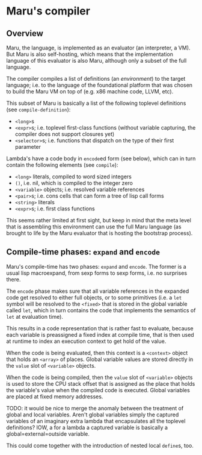 # Maru's compiler

## Overview

Maru, the language, is implemented as an evaluator (an interpreter, a
VM). But Maru is also self-hosting, which means that the
implementation language of this evaluator is also Maru, although only
a subset of the full language.

The compiler compiles a list of definitions (an *environment*) to the
target language; i.e. to the language of the foundational platform
that was chosen to build the Maru VM on top of (e.g. x86 machine code,
LLVM, etc).

This subset of Maru is basically a list of the following toplevel
definitions (see `compile-definition`):

 - `<long>`s
 - `<expr>`s; i.e. toplevel first-class functions (without variable
   capturing, the compiler does not support closures yet)
 - `<selector>`s; i.e. functions that dispatch on the type of their first parameter

Lambda's have a code body in `encode`ed form (see below), which can in
turn contain the following elements (see `compile`):

 - `<long>` literals, compiled to word sized integers
 - `()`, i.e. nil, which is compiled to the integer zero
 - `<variable>` objects; i.e. resolved variable references
 - `<pair>`s; i.e. cons cells that can form a tree of lisp call forms
 - `<string>` literals
 - `<expr>`s; i.e. first class functions

This seems rather limited at first sight, but keep in mind that the
meta level that is assembling this environment can use the full Maru
language (as brought to life by the Maru evaluator that is hosting the
bootstrap process).

## Compile-time phases: `expand` and `encode`

Maru's compile-time has two phases: `expand` and `encode`. The former
is a usual lisp macroexpand, from sexp forms to sexp forms, i.e. no
surprises there.

The `encode` phase makes sure that all variable references in the
expanded code get resolved to either full <variable> objects, or to
some primitives (i.e. a `let` symbol will be resolved to the `<fixed>`
that is stored in the global variable called `let`, which in turn
contains the code that implements the semantics of `let` at evaluation
time).

This results in a code representation that is rather fast to evaluate,
because each variable is preassigned a fixed index at compile time,
that is then used at runtime to index an execution context to get hold
of the value.

When the code is being evaluated, then this context is a `<context>`
object that holds an `<array>` of places. Global variable values are
stored directly in the `value` slot of `<variable>` objects.

When the code is being compiled, then the `value` slot of `<variable>`
objects is used to store the CPU stack offset that is assigned as the
place that holds the variable's value when the compiled code is
executed. Global variables are placed at fixed memory addresses.

TODO: it would be nice to merge the anomaly between the treatment of
global and local variables. Aren't global variables simply the
captured variables of an imaginary extra lambda that encapsulates all
the toplevel definitions? IOW, a for a lambda a captured variable is
basically a global=external=outside variable.

This could come together with the introduction of nested local
`define`s, too.

